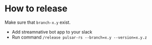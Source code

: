 # How to release

Make sure that `branch-x.y` exist.

- Add streamnative bot app to your slack
- Run command `/release pulsar-rs --branch=x.y --version=x.y.z`

